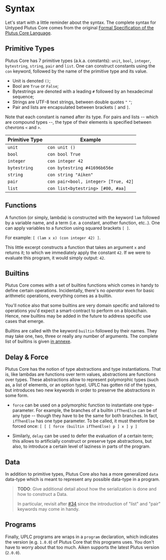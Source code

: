 # Syntax

Let's start with a little reminder about the syntax. The complete syntax for Untyped Plutus Core comes from the original [Formal Specification of the Plutus Core Language](https://hydra.iohk.io/build/14133599/download/1/plutus-core-specification.pdf).

## Primitive Types

Plutus Core has 7 primitive types (a.k.a. constants): `unit`, `bool`, `integer`, `bytestring`, `string`, `pair` and `list`.
One can construct constants using the `con` keyword, followed by the name of the primitive type and its value.

- Unit is denoted `()`;
- Bool are `True` or `False`;
- Bytestrings are denoted with a leading `#` followed by an hexadecimal sequence;
- Strings are UTF-8 text strings, between double quotes `"` `"`;
- Pair and lists are encapsulated between brackets `[` and `]`.

Note that each constant is named after its type. For pairs and lists -- which are compound types --, the type of their elements is specified between chevrons `<` and `>`.

| Primitive Type | Example                              |
| ---            | ---                                  |
| `unit`         | `con unit ()`                        |
| `bool`         | `con bool True`                      |
| `integer`      | `con integer 42`                     |
| `bytestring`   | `con bytestring #41696b656e`         |
| `string`       | `con string "Aiken"`                 |
| `pair`         | `con pair<bool, integer> [True, 42]` |
| `list`         | `con list<bytestring> [#00, #aa]`    |

## Functions

A function (or simply, lambda) is constructed with the keyword `lam` followed
by a variable name, and a term (i.e. a constant, another function, etc..). One
can apply variables to a function using squared brackets `[ ]`.

For example: `[ (lam x x) (con integer 42) ]`.

This little excerpt constructs a function that takes an argument `x` and returns
it; to which we immediately apply the constant `42`. If we were to evaluate this
program, it would simply output: `42`.

## Builtins

Plutus Core comes with a set of builtins functions which comes in handy to
define certain operations. Incidentally, there's no _operator_ even for basic
arithmetic operations, everything comes as a builtin.

You'll notice also that some builtins are very domain specific and tailored to
operations you'd expect a smart-contract to perform on a blockchain. Hence, new
builtins may be added in the future to address specific use cases that emerge.

Builtins are called with the keyword `builtin` followed by their names. They may
take one, two, three or really any number of arguments. The complete list of builtins
is given [in annexe](./builtins.md).

## Delay & Force

Plutus Core has the notion of type abstractions and type instantiations. That is, like lambdas are functions over term values, abstractions are functions over types. These abstractions allow to represent polymorphic types (such as, a list of elements, or an option type). UPLC has gotten rid of the types, but introduces two new keywords in order to preserve the abstractions in some form.

- `force` can be used on a polymorphic function to instantiate one type-parameter. For example, the branches of a builtin `ifThenElse` can be of any type -- though they have to be the same for both branches. In fact, `ifThenElse` has one type parameter. To be called, it must therefore be forced once: `[ [ [ force (builtin ifThenElse) p ] x ] y ]`

- Similarly, `delay` can be used to defer the evaluation of a certain term; this allows to artificially construct or preserve type abstractions, but also, to introduce a certain level of laziness in parts of the program.

## Data

In addition to primitive types, Plutus Core also has a more generalized `data`
data-type which is meant to represent any possible data-type in a program.

> **TODO**: Give additional detail about how the serialization is done and how
> to construct a Data.
>
> In particular, revisit after [#34](https://github.com/txpipe/aiken/issues/34)
> since the introduction of "list" and "pair" keywords may come in handy.

## Programs

Finally, UPLC programs are wraps in a `program` declaration, which indicates
the version (e.g. `1.0.0`) of Plutus Core that this programs uses. You don't
have to worry about that too much. Aiken supports the latest Plutus version
(`2.0.0`).

